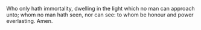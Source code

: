 Who only hath immortality, dwelling in the light which no man can approach unto; whom no man hath seen, nor can see: to whom be honour and power everlasting. Amen.
